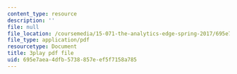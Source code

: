 ```yaml
---
content_type: resource
description: ''
file: null
file_location: /coursemedia/15-071-the-analytics-edge-spring-2017/695e7aea4dfb5738857eef5f7158a785_VDtL2g9Viik.pdf
file_type: application/pdf
resourcetype: Document
title: 3play pdf file
uid: 695e7aea-4dfb-5738-857e-ef5f7158a785
---
```

